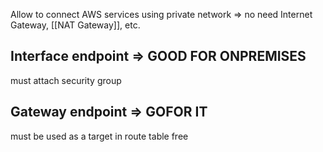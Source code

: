 Allow to connect AWS services using private network => no need Internet Gateway, [[NAT Gateway]], etc.

## Interface endpoint => GOOD FOR ONPREMISES

must attach security group

## Gateway endpoint => GOFOR IT

must be used as a target in route table
free